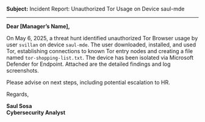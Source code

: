 **Subject:** Incident Report: Unauthorized Tor Usage on Device saul-mde

---

**Dear [Manager’s Name],**

On May 6, 2025, a threat hunt identified unauthorized Tor Browser usage by user `svillan` on device `saul-mde`. The user downloaded, installed, and used Tor, establishing connections to known Tor entry nodes and creating a file named `tor-shopping-list.txt`. The device has been isolated via Microsoft Defender for Endpoint. Attached are the detailed findings and log screenshots.

Please advise on next steps, including potential escalation to HR.

Regards,

**Saul Sosa**  
**Cybersecurity Analyst**
